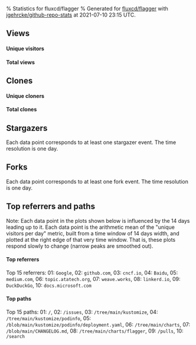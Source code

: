 % Statistics for fluxcd/flagger
% Generated for [fluxcd/flagger](https://github.com/fluxcd/flagger) with [jgehrcke/github-repo-stats](https://github.com/jgehrcke/github-repo-stats) at 2021-07-10 23:15 UTC.


## Views

#### Unique visitors
<div id="chart_views_unique" class="full-width-chart"></div>

#### Total views
<div id="chart_views_total" class="full-width-chart"></div>

<div class="pagebreak-for-print"> </div>


## Clones

#### Unique cloners
<div id="chart_clones_unique" class="full-width-chart"></div>

#### Total clones
<div id="chart_clones_total" class="full-width-chart"></div>



<div class="pagebreak-for-print"> </div>



## Stargazers

Each data point corresponds to at least one stargazer event.
The time resolution is one day.

<div id="chart_stargazers" class="full-width-chart"></div>




## Forks

Each data point corresponds to at least one fork event.
The time resolution is one day.

<div id="chart_forks" class="full-width-chart"></div>




<div class="pagebreak-for-print"> </div>



## Top referrers and paths


Note: Each data point in the plots shown below is influenced by the 14 days
leading up to it. Each data point is the arithmetic mean of the "unique
visitors per day" metric, built from a time window of 14 days width, and
plotted at the right edge of that very time window. That is, these plots
respond slowly to change (narrow peaks are smoothed out).




#### Top referrers


<div id="chart_referrers_top_n_alltime" class="full-width-chart"></div>

Top 15 referrers: 01: `Google`, 02: `github.com`, 03: `cncf.io`, 04: `Baidu`, 05: `medium.com`, 06: `topic.atatech.org`, 07: `weave.works`, 08: `linkerd.io`, 09: `DuckDuckGo`, 10: `docs.microsoft.com`





#### Top paths


<div id="chart_paths_top_n_alltime" class="full-width-chart"></div>

Top 15 paths: 01: `/`, 02: `/issues`, 03: `/tree/main/kustomize`, 04: `/tree/main/kustomize/podinfo`, 05: `/blob/main/kustomize/podinfo/deployment.yaml`, 06: `/tree/main/charts`, 07: `/blob/main/CHANGELOG.md`, 08: `/tree/main/charts/flagger`, 09: `/pulls`, 10: `/search`


<script type="text/javascript">
    vegaEmbed('#chart_views_unique', {"$schema": "https://vega.github.io/schema/vega-lite/v4.8.1.json", "config": {"arc": {"fill": "#1b1e23"}, "area": {"fill": "#1b1e23"}, "axisBottom": {"domainColor": "#a9b4c4", "gridColor": "#a9b4c4", "labelColor": "#1b1e23", "labelFont": "relative-mono-11-pitch-pro, Menlo, monospace", "tickColor": "#a9b4c4", "titleColor": "#1b1e23", "titleFont": "relative-mono-11-pitch-pro, Menlo, monospace"}, "axisLeft": {"domainColor": "#a9b4c4", "gridColor": "#a9b4c4", "labelColor": "#1b1e23", "labelFont": "relative-mono-11-pitch-pro, Menlo, monospace", "tickColor": "#a9b4c4", "titleColor": "#1b1e23", "titleFont": "relative-mono-11-pitch-pro, Menlo, monospace"}, "axisX": {"grid": false}, "axisY": {"grid": false, "labelBound": true}, "background": "#FFFFFF", "group": {"fill": "#FFFFFF"}, "header": {"fontWeight": 400, "labelFont": "relative-mono-11-pitch-pro, Menlo, monospace", "titleFont": "relative-mono-11-pitch-pro, Menlo, monospace"}, "legend": {"labelFont": "relative-mono-11-pitch-pro, Menlo, monospace", "symbolSize": 200, "symbolType": "circle", "titleFont": "relative-mono-11-pitch-pro, Menlo, monospace"}, "line": {"color": "#1b1e23", "stroke": "#1b1e23"}, "path": {"stroke": "#1b1e23"}, "point": {"color": "#1b1e23", "cursor": "pointer", "filled": true, "size": 100}, "range": {"category": ["#85a2f7", "#ea9755", "#7eb36a", "#f07071", "#bc85d9", "#e587b6", "#a9b4c4", "#d4c05e", "#64b9c4"]}, "style": {"bar": {"fill": "#1b1e23"}, "text": {"font": "relative-mono-11-pitch-pro, Menlo, monospace", "fontWeight": 400}}, "symbol": {"shape": "circle"}, "title": {"anchor": "start", "font": "relative-mono-11-pitch-pro, Menlo, monospace", "fontWeight": 400}, "trail": {"color": "#1b1e23", "stroke": "#1b1e23"}, "view": {"stroke": null}}, "data": {"name": "data-86173516b3201a1985803b94129f6f68"}, "datasets": {"data-86173516b3201a1985803b94129f6f68": [{"time": "2021-06-25T00:00:00+00:00", "views_total": 289, "views_unique": 42}, {"time": "2021-06-26T00:00:00+00:00", "views_total": 118, "views_unique": 47}, {"time": "2021-06-27T00:00:00+00:00", "views_total": 191, "views_unique": 43}, {"time": "2021-06-28T00:00:00+00:00", "views_total": 425, "views_unique": 111}, {"time": "2021-06-29T00:00:00+00:00", "views_total": 409, "views_unique": 108}, {"time": "2021-06-30T00:00:00+00:00", "views_total": 476, "views_unique": 113}, {"time": "2021-07-01T00:00:00+00:00", "views_total": 523, "views_unique": 98}, {"time": "2021-07-02T00:00:00+00:00", "views_total": 292, "views_unique": 86}, {"time": "2021-07-03T00:00:00+00:00", "views_total": 69, "views_unique": 36}, {"time": "2021-07-04T00:00:00+00:00", "views_total": 64, "views_unique": 29}, {"time": "2021-07-05T00:00:00+00:00", "views_total": 337, "views_unique": 111}, {"time": "2021-07-06T00:00:00+00:00", "views_total": 409, "views_unique": 117}, {"time": "2021-07-07T00:00:00+00:00", "views_total": 414, "views_unique": 129}, {"time": "2021-07-08T00:00:00+00:00", "views_total": 370, "views_unique": 108}, {"time": "2021-07-09T00:00:00+00:00", "views_total": 336, "views_unique": 97}, {"time": "2021-07-10T00:00:00+00:00", "views_total": 88, "views_unique": 36}]}, "encoding": {"x": {"field": "time", "timeUnit": "yearmonthdate", "title": "date", "type": "temporal"}, "y": {"field": "views_unique", "scale": {"domain": [0, 141.9], "zero": true}, "title": "unique views per day", "type": "quantitative"}}, "height": 200, "mark": {"point": true, "type": "line"}, "padding": 10, "width": "container"}, {"actions": false, "renderer": "svg"}).catch(console.error);
vegaEmbed('#chart_views_total', {"$schema": "https://vega.github.io/schema/vega-lite/v4.8.1.json", "config": {"arc": {"fill": "#1b1e23"}, "area": {"fill": "#1b1e23"}, "axisBottom": {"domainColor": "#a9b4c4", "gridColor": "#a9b4c4", "labelColor": "#1b1e23", "labelFont": "relative-mono-11-pitch-pro, Menlo, monospace", "tickColor": "#a9b4c4", "titleColor": "#1b1e23", "titleFont": "relative-mono-11-pitch-pro, Menlo, monospace"}, "axisLeft": {"domainColor": "#a9b4c4", "gridColor": "#a9b4c4", "labelColor": "#1b1e23", "labelFont": "relative-mono-11-pitch-pro, Menlo, monospace", "tickColor": "#a9b4c4", "titleColor": "#1b1e23", "titleFont": "relative-mono-11-pitch-pro, Menlo, monospace"}, "axisX": {"grid": false}, "axisY": {"grid": false, "labelBound": true}, "background": "#FFFFFF", "group": {"fill": "#FFFFFF"}, "header": {"fontWeight": 400, "labelFont": "relative-mono-11-pitch-pro, Menlo, monospace", "titleFont": "relative-mono-11-pitch-pro, Menlo, monospace"}, "legend": {"labelFont": "relative-mono-11-pitch-pro, Menlo, monospace", "symbolSize": 200, "symbolType": "circle", "titleFont": "relative-mono-11-pitch-pro, Menlo, monospace"}, "line": {"color": "#1b1e23", "stroke": "#1b1e23"}, "path": {"stroke": "#1b1e23"}, "point": {"color": "#1b1e23", "cursor": "pointer", "filled": true, "size": 100}, "range": {"category": ["#85a2f7", "#ea9755", "#7eb36a", "#f07071", "#bc85d9", "#e587b6", "#a9b4c4", "#d4c05e", "#64b9c4"]}, "style": {"bar": {"fill": "#1b1e23"}, "text": {"font": "relative-mono-11-pitch-pro, Menlo, monospace", "fontWeight": 400}}, "symbol": {"shape": "circle"}, "title": {"anchor": "start", "font": "relative-mono-11-pitch-pro, Menlo, monospace", "fontWeight": 400}, "trail": {"color": "#1b1e23", "stroke": "#1b1e23"}, "view": {"stroke": null}}, "data": {"name": "data-86173516b3201a1985803b94129f6f68"}, "datasets": {"data-86173516b3201a1985803b94129f6f68": [{"time": "2021-06-25T00:00:00+00:00", "views_total": 289, "views_unique": 42}, {"time": "2021-06-26T00:00:00+00:00", "views_total": 118, "views_unique": 47}, {"time": "2021-06-27T00:00:00+00:00", "views_total": 191, "views_unique": 43}, {"time": "2021-06-28T00:00:00+00:00", "views_total": 425, "views_unique": 111}, {"time": "2021-06-29T00:00:00+00:00", "views_total": 409, "views_unique": 108}, {"time": "2021-06-30T00:00:00+00:00", "views_total": 476, "views_unique": 113}, {"time": "2021-07-01T00:00:00+00:00", "views_total": 523, "views_unique": 98}, {"time": "2021-07-02T00:00:00+00:00", "views_total": 292, "views_unique": 86}, {"time": "2021-07-03T00:00:00+00:00", "views_total": 69, "views_unique": 36}, {"time": "2021-07-04T00:00:00+00:00", "views_total": 64, "views_unique": 29}, {"time": "2021-07-05T00:00:00+00:00", "views_total": 337, "views_unique": 111}, {"time": "2021-07-06T00:00:00+00:00", "views_total": 409, "views_unique": 117}, {"time": "2021-07-07T00:00:00+00:00", "views_total": 414, "views_unique": 129}, {"time": "2021-07-08T00:00:00+00:00", "views_total": 370, "views_unique": 108}, {"time": "2021-07-09T00:00:00+00:00", "views_total": 336, "views_unique": 97}, {"time": "2021-07-10T00:00:00+00:00", "views_total": 88, "views_unique": 36}]}, "encoding": {"x": {"field": "time", "timeUnit": "yearmonthdate", "title": "date", "type": "temporal"}, "y": {"field": "views_total", "scale": {"domain": [0, 575.3000000000001], "zero": true}, "title": "total views per day", "type": "quantitative"}}, "height": 200, "mark": {"point": true, "type": "line"}, "padding": 10, "width": "container"}, {"actions": false, "renderer": "svg"}).catch(console.error);
vegaEmbed('#chart_clones_unique', {"$schema": "https://vega.github.io/schema/vega-lite/v4.8.1.json", "config": {"arc": {"fill": "#1b1e23"}, "area": {"fill": "#1b1e23"}, "axisBottom": {"domainColor": "#a9b4c4", "gridColor": "#a9b4c4", "labelColor": "#1b1e23", "labelFont": "relative-mono-11-pitch-pro, Menlo, monospace", "tickColor": "#a9b4c4", "titleColor": "#1b1e23", "titleFont": "relative-mono-11-pitch-pro, Menlo, monospace"}, "axisLeft": {"domainColor": "#a9b4c4", "gridColor": "#a9b4c4", "labelColor": "#1b1e23", "labelFont": "relative-mono-11-pitch-pro, Menlo, monospace", "tickColor": "#a9b4c4", "titleColor": "#1b1e23", "titleFont": "relative-mono-11-pitch-pro, Menlo, monospace"}, "axisX": {"grid": false}, "axisY": {"grid": false, "labelBound": true}, "background": "#FFFFFF", "group": {"fill": "#FFFFFF"}, "header": {"fontWeight": 400, "labelFont": "relative-mono-11-pitch-pro, Menlo, monospace", "titleFont": "relative-mono-11-pitch-pro, Menlo, monospace"}, "legend": {"labelFont": "relative-mono-11-pitch-pro, Menlo, monospace", "symbolSize": 200, "symbolType": "circle", "titleFont": "relative-mono-11-pitch-pro, Menlo, monospace"}, "line": {"color": "#1b1e23", "stroke": "#1b1e23"}, "path": {"stroke": "#1b1e23"}, "point": {"color": "#1b1e23", "cursor": "pointer", "filled": true, "size": 100}, "range": {"category": ["#85a2f7", "#ea9755", "#7eb36a", "#f07071", "#bc85d9", "#e587b6", "#a9b4c4", "#d4c05e", "#64b9c4"]}, "style": {"bar": {"fill": "#1b1e23"}, "text": {"font": "relative-mono-11-pitch-pro, Menlo, monospace", "fontWeight": 400}}, "symbol": {"shape": "circle"}, "title": {"anchor": "start", "font": "relative-mono-11-pitch-pro, Menlo, monospace", "fontWeight": 400}, "trail": {"color": "#1b1e23", "stroke": "#1b1e23"}, "view": {"stroke": null}}, "data": {"name": "data-01513d01fca6304707a178a2c002cf30"}, "datasets": {"data-01513d01fca6304707a178a2c002cf30": [{"clones_total": 18588, "clones_unique": 126, "time": "2021-06-25T00:00:00+00:00"}, {"clones_total": 41825, "clones_unique": 144, "time": "2021-06-26T00:00:00+00:00"}, {"clones_total": 40214, "clones_unique": 119, "time": "2021-06-27T00:00:00+00:00"}, {"clones_total": 41171, "clones_unique": 107, "time": "2021-06-28T00:00:00+00:00"}, {"clones_total": 40923, "clones_unique": 121, "time": "2021-06-29T00:00:00+00:00"}, {"clones_total": 40985, "clones_unique": 133, "time": "2021-06-30T00:00:00+00:00"}, {"clones_total": 40864, "clones_unique": 124, "time": "2021-07-01T00:00:00+00:00"}, {"clones_total": 42155, "clones_unique": 120, "time": "2021-07-02T00:00:00+00:00"}, {"clones_total": 44001, "clones_unique": 80, "time": "2021-07-03T00:00:00+00:00"}, {"clones_total": 43788, "clones_unique": 63, "time": "2021-07-04T00:00:00+00:00"}, {"clones_total": 40386, "clones_unique": 114, "time": "2021-07-05T00:00:00+00:00"}, {"clones_total": 41185, "clones_unique": 151, "time": "2021-07-06T00:00:00+00:00"}, {"clones_total": 41745, "clones_unique": 157, "time": "2021-07-07T00:00:00+00:00"}, {"clones_total": 41295, "clones_unique": 161, "time": "2021-07-08T00:00:00+00:00"}, {"clones_total": 40472, "clones_unique": 125, "time": "2021-07-09T00:00:00+00:00"}, {"clones_total": 36279, "clones_unique": 89, "time": "2021-07-10T00:00:00+00:00"}]}, "encoding": {"x": {"field": "time", "timeUnit": "yearmonthdate", "title": "date", "type": "temporal"}, "y": {"field": "clones_unique", "scale": {"domain": [0, 177.10000000000002], "zero": true}, "title": "unique clones per day", "type": "quantitative"}}, "height": 200, "mark": {"point": true, "type": "line"}, "padding": 10, "width": "container"}, {"actions": false, "renderer": "svg"}).catch(console.error);
vegaEmbed('#chart_clones_total', {"$schema": "https://vega.github.io/schema/vega-lite/v4.8.1.json", "config": {"arc": {"fill": "#1b1e23"}, "area": {"fill": "#1b1e23"}, "axisBottom": {"domainColor": "#a9b4c4", "gridColor": "#a9b4c4", "labelColor": "#1b1e23", "labelFont": "relative-mono-11-pitch-pro, Menlo, monospace", "tickColor": "#a9b4c4", "titleColor": "#1b1e23", "titleFont": "relative-mono-11-pitch-pro, Menlo, monospace"}, "axisLeft": {"domainColor": "#a9b4c4", "gridColor": "#a9b4c4", "labelColor": "#1b1e23", "labelFont": "relative-mono-11-pitch-pro, Menlo, monospace", "tickColor": "#a9b4c4", "titleColor": "#1b1e23", "titleFont": "relative-mono-11-pitch-pro, Menlo, monospace"}, "axisX": {"grid": false}, "axisY": {"grid": false, "labelBound": true}, "background": "#FFFFFF", "group": {"fill": "#FFFFFF"}, "header": {"fontWeight": 400, "labelFont": "relative-mono-11-pitch-pro, Menlo, monospace", "titleFont": "relative-mono-11-pitch-pro, Menlo, monospace"}, "legend": {"labelFont": "relative-mono-11-pitch-pro, Menlo, monospace", "symbolSize": 200, "symbolType": "circle", "titleFont": "relative-mono-11-pitch-pro, Menlo, monospace"}, "line": {"color": "#1b1e23", "stroke": "#1b1e23"}, "path": {"stroke": "#1b1e23"}, "point": {"color": "#1b1e23", "cursor": "pointer", "filled": true, "size": 100}, "range": {"category": ["#85a2f7", "#ea9755", "#7eb36a", "#f07071", "#bc85d9", "#e587b6", "#a9b4c4", "#d4c05e", "#64b9c4"]}, "style": {"bar": {"fill": "#1b1e23"}, "text": {"font": "relative-mono-11-pitch-pro, Menlo, monospace", "fontWeight": 400}}, "symbol": {"shape": "circle"}, "title": {"anchor": "start", "font": "relative-mono-11-pitch-pro, Menlo, monospace", "fontWeight": 400}, "trail": {"color": "#1b1e23", "stroke": "#1b1e23"}, "view": {"stroke": null}}, "data": {"name": "data-01513d01fca6304707a178a2c002cf30"}, "datasets": {"data-01513d01fca6304707a178a2c002cf30": [{"clones_total": 18588, "clones_unique": 126, "time": "2021-06-25T00:00:00+00:00"}, {"clones_total": 41825, "clones_unique": 144, "time": "2021-06-26T00:00:00+00:00"}, {"clones_total": 40214, "clones_unique": 119, "time": "2021-06-27T00:00:00+00:00"}, {"clones_total": 41171, "clones_unique": 107, "time": "2021-06-28T00:00:00+00:00"}, {"clones_total": 40923, "clones_unique": 121, "time": "2021-06-29T00:00:00+00:00"}, {"clones_total": 40985, "clones_unique": 133, "time": "2021-06-30T00:00:00+00:00"}, {"clones_total": 40864, "clones_unique": 124, "time": "2021-07-01T00:00:00+00:00"}, {"clones_total": 42155, "clones_unique": 120, "time": "2021-07-02T00:00:00+00:00"}, {"clones_total": 44001, "clones_unique": 80, "time": "2021-07-03T00:00:00+00:00"}, {"clones_total": 43788, "clones_unique": 63, "time": "2021-07-04T00:00:00+00:00"}, {"clones_total": 40386, "clones_unique": 114, "time": "2021-07-05T00:00:00+00:00"}, {"clones_total": 41185, "clones_unique": 151, "time": "2021-07-06T00:00:00+00:00"}, {"clones_total": 41745, "clones_unique": 157, "time": "2021-07-07T00:00:00+00:00"}, {"clones_total": 41295, "clones_unique": 161, "time": "2021-07-08T00:00:00+00:00"}, {"clones_total": 40472, "clones_unique": 125, "time": "2021-07-09T00:00:00+00:00"}, {"clones_total": 36279, "clones_unique": 89, "time": "2021-07-10T00:00:00+00:00"}]}, "encoding": {"x": {"field": "time", "timeUnit": "yearmonthdate", "title": "date", "type": "temporal"}, "y": {"field": "clones_total", "scale": {"domain": [0, 48401.100000000006], "zero": true}, "title": "total clones per day", "type": "quantitative"}}, "height": 200, "mark": {"point": true, "type": "line"}, "padding": 10, "width": "container"}, {"actions": false, "renderer": "svg"}).catch(console.error);
vegaEmbed('#chart_stargazers', {"$schema": "https://vega.github.io/schema/vega-lite/v4.8.1.json", "config": {"arc": {"fill": "#1b1e23"}, "area": {"fill": "#1b1e23"}, "axisBottom": {"domainColor": "#a9b4c4", "gridColor": "#a9b4c4", "labelColor": "#1b1e23", "labelFont": "relative-mono-11-pitch-pro, Menlo, monospace", "tickColor": "#a9b4c4", "titleColor": "#1b1e23", "titleFont": "relative-mono-11-pitch-pro, Menlo, monospace"}, "axisLeft": {"domainColor": "#a9b4c4", "gridColor": "#a9b4c4", "labelColor": "#1b1e23", "labelFont": "relative-mono-11-pitch-pro, Menlo, monospace", "tickColor": "#a9b4c4", "titleColor": "#1b1e23", "titleFont": "relative-mono-11-pitch-pro, Menlo, monospace"}, "axisX": {"grid": false}, "axisY": {"grid": false}, "background": "#FFFFFF", "group": {"fill": "#FFFFFF"}, "header": {"fontWeight": 400, "labelFont": "relative-mono-11-pitch-pro, Menlo, monospace", "titleFont": "relative-mono-11-pitch-pro, Menlo, monospace"}, "legend": {"labelFont": "relative-mono-11-pitch-pro, Menlo, monospace", "symbolSize": 200, "symbolType": "circle", "titleFont": "relative-mono-11-pitch-pro, Menlo, monospace"}, "line": {"color": "#1b1e23", "stroke": "#1b1e23"}, "path": {"stroke": "#1b1e23"}, "point": {"color": "#1b1e23", "cursor": "pointer", "filled": true, "size": 100}, "range": {"category": ["#85a2f7", "#ea9755", "#7eb36a", "#f07071", "#bc85d9", "#e587b6", "#a9b4c4", "#d4c05e", "#64b9c4"]}, "style": {"bar": {"fill": "#1b1e23"}, "text": {"font": "relative-mono-11-pitch-pro, Menlo, monospace", "fontWeight": 400}}, "symbol": {"shape": "circle"}, "title": {"anchor": "start", "font": "relative-mono-11-pitch-pro, Menlo, monospace", "fontWeight": 400}, "trail": {"color": "#1b1e23", "stroke": "#1b1e23"}, "view": {"stroke": null}}, "data": {"name": "data-4c914131f7a8df97859fec46649a1c5c"}, "datasets": {"data-4c914131f7a8df97859fec46649a1c5c": [{"stars_cumulative": 3, "time": "2018-10-05T00:00:00+00:00"}, {"stars_cumulative": 8, "time": "2018-10-15T01:00:00+00:00"}, {"stars_cumulative": 14, "time": "2018-10-25T02:00:00+00:00"}, {"stars_cumulative": 22, "time": "2018-11-04T03:00:00+00:00"}, {"stars_cumulative": 62, "time": "2018-11-14T04:00:00+00:00"}, {"stars_cumulative": 82, "time": "2018-11-24T05:00:00+00:00"}, {"stars_cumulative": 95, "time": "2018-12-04T06:00:00+00:00"}, {"stars_cumulative": 111, "time": "2018-12-14T07:00:00+00:00"}, {"stars_cumulative": 119, "time": "2018-12-24T08:00:00+00:00"}, {"stars_cumulative": 132, "time": "2019-01-03T09:00:00+00:00"}, {"stars_cumulative": 161, "time": "2019-01-13T10:00:00+00:00"}, {"stars_cumulative": 187, "time": "2019-01-23T11:00:00+00:00"}, {"stars_cumulative": 210, "time": "2019-02-02T12:00:00+00:00"}, {"stars_cumulative": 242, "time": "2019-02-12T13:00:00+00:00"}, {"stars_cumulative": 308, "time": "2019-02-22T14:00:00+00:00"}, {"stars_cumulative": 362, "time": "2019-03-04T15:00:00+00:00"}, {"stars_cumulative": 392, "time": "2019-03-14T16:00:00+00:00"}, {"stars_cumulative": 437, "time": "2019-03-24T17:00:00+00:00"}, {"stars_cumulative": 468, "time": "2019-04-03T18:00:00+00:00"}, {"stars_cumulative": 504, "time": "2019-04-13T19:00:00+00:00"}, {"stars_cumulative": 524, "time": "2019-04-23T20:00:00+00:00"}, {"stars_cumulative": 563, "time": "2019-05-03T21:00:00+00:00"}, {"stars_cumulative": 595, "time": "2019-05-13T22:00:00+00:00"}, {"stars_cumulative": 624, "time": "2019-05-23T23:00:00+00:00"}, {"stars_cumulative": 654, "time": "2019-06-03T00:00:00+00:00"}, {"stars_cumulative": 673, "time": "2019-06-13T01:00:00+00:00"}, {"stars_cumulative": 710, "time": "2019-06-23T02:00:00+00:00"}, {"stars_cumulative": 769, "time": "2019-07-03T03:00:00+00:00"}, {"stars_cumulative": 796, "time": "2019-07-13T04:00:00+00:00"}, {"stars_cumulative": 839, "time": "2019-07-23T05:00:00+00:00"}, {"stars_cumulative": 869, "time": "2019-08-02T06:00:00+00:00"}, {"stars_cumulative": 910, "time": "2019-08-12T07:00:00+00:00"}, {"stars_cumulative": 946, "time": "2019-08-22T08:00:00+00:00"}, {"stars_cumulative": 987, "time": "2019-09-01T09:00:00+00:00"}, {"stars_cumulative": 1023, "time": "2019-09-11T10:00:00+00:00"}, {"stars_cumulative": 1053, "time": "2019-09-21T11:00:00+00:00"}, {"stars_cumulative": 1093, "time": "2019-10-01T12:00:00+00:00"}, {"stars_cumulative": 1121, "time": "2019-10-11T13:00:00+00:00"}, {"stars_cumulative": 1150, "time": "2019-10-21T14:00:00+00:00"}, {"stars_cumulative": 1183, "time": "2019-10-31T15:00:00+00:00"}, {"stars_cumulative": 1224, "time": "2019-11-10T16:00:00+00:00"}, {"stars_cumulative": 1272, "time": "2019-11-20T17:00:00+00:00"}, {"stars_cumulative": 1308, "time": "2019-11-30T18:00:00+00:00"}, {"stars_cumulative": 1334, "time": "2019-12-10T19:00:00+00:00"}, {"stars_cumulative": 1351, "time": "2019-12-20T20:00:00+00:00"}, {"stars_cumulative": 1397, "time": "2019-12-30T21:00:00+00:00"}, {"stars_cumulative": 1434, "time": "2020-01-09T22:00:00+00:00"}, {"stars_cumulative": 1466, "time": "2020-01-19T23:00:00+00:00"}, {"stars_cumulative": 1502, "time": "2020-01-30T00:00:00+00:00"}, {"stars_cumulative": 1539, "time": "2020-02-09T01:00:00+00:00"}, {"stars_cumulative": 1584, "time": "2020-02-19T02:00:00+00:00"}, {"stars_cumulative": 1619, "time": "2020-02-29T03:00:00+00:00"}, {"stars_cumulative": 1657, "time": "2020-03-10T04:00:00+00:00"}, {"stars_cumulative": 1704, "time": "2020-03-20T05:00:00+00:00"}, {"stars_cumulative": 1734, "time": "2020-03-30T06:00:00+00:00"}, {"stars_cumulative": 1766, "time": "2020-04-09T07:00:00+00:00"}, {"stars_cumulative": 1796, "time": "2020-04-19T08:00:00+00:00"}, {"stars_cumulative": 1830, "time": "2020-04-29T09:00:00+00:00"}, {"stars_cumulative": 1859, "time": "2020-05-09T10:00:00+00:00"}, {"stars_cumulative": 1910, "time": "2020-05-19T11:00:00+00:00"}, {"stars_cumulative": 1938, "time": "2020-05-29T12:00:00+00:00"}, {"stars_cumulative": 1998, "time": "2020-06-08T13:00:00+00:00"}, {"stars_cumulative": 2048, "time": "2020-06-18T14:00:00+00:00"}, {"stars_cumulative": 2082, "time": "2020-06-28T15:00:00+00:00"}, {"stars_cumulative": 2119, "time": "2020-07-08T16:00:00+00:00"}, {"stars_cumulative": 2153, "time": "2020-07-18T17:00:00+00:00"}, {"stars_cumulative": 2205, "time": "2020-07-28T18:00:00+00:00"}, {"stars_cumulative": 2233, "time": "2020-08-07T19:00:00+00:00"}, {"stars_cumulative": 2265, "time": "2020-08-17T20:00:00+00:00"}, {"stars_cumulative": 2288, "time": "2020-08-27T21:00:00+00:00"}, {"stars_cumulative": 2317, "time": "2020-09-06T22:00:00+00:00"}, {"stars_cumulative": 2342, "time": "2020-09-16T23:00:00+00:00"}, {"stars_cumulative": 2366, "time": "2020-09-27T00:00:00+00:00"}, {"stars_cumulative": 2388, "time": "2020-10-07T01:00:00+00:00"}, {"stars_cumulative": 2417, "time": "2020-10-17T02:00:00+00:00"}, {"stars_cumulative": 2459, "time": "2020-10-27T03:00:00+00:00"}, {"stars_cumulative": 2479, "time": "2020-11-06T04:00:00+00:00"}, {"stars_cumulative": 2509, "time": "2020-11-16T05:00:00+00:00"}, {"stars_cumulative": 2535, "time": "2020-11-26T06:00:00+00:00"}, {"stars_cumulative": 2565, "time": "2020-12-06T07:00:00+00:00"}, {"stars_cumulative": 2587, "time": "2020-12-16T08:00:00+00:00"}, {"stars_cumulative": 2596, "time": "2020-12-26T09:00:00+00:00"}, {"stars_cumulative": 2616, "time": "2021-01-05T10:00:00+00:00"}, {"stars_cumulative": 2629, "time": "2021-01-15T11:00:00+00:00"}, {"stars_cumulative": 2662, "time": "2021-01-25T12:00:00+00:00"}, {"stars_cumulative": 2682, "time": "2021-02-04T13:00:00+00:00"}, {"stars_cumulative": 2698, "time": "2021-02-14T14:00:00+00:00"}, {"stars_cumulative": 2730, "time": "2021-02-24T15:00:00+00:00"}, {"stars_cumulative": 2748, "time": "2021-03-06T16:00:00+00:00"}, {"stars_cumulative": 2785, "time": "2021-03-16T17:00:00+00:00"}, {"stars_cumulative": 2809, "time": "2021-03-26T18:00:00+00:00"}, {"stars_cumulative": 2832, "time": "2021-04-05T19:00:00+00:00"}, {"stars_cumulative": 2858, "time": "2021-04-15T20:00:00+00:00"}, {"stars_cumulative": 2883, "time": "2021-04-25T21:00:00+00:00"}, {"stars_cumulative": 2901, "time": "2021-05-05T22:00:00+00:00"}, {"stars_cumulative": 2920, "time": "2021-05-15T23:00:00+00:00"}, {"stars_cumulative": 2938, "time": "2021-05-26T00:00:00+00:00"}, {"stars_cumulative": 2964, "time": "2021-06-05T01:00:00+00:00"}, {"stars_cumulative": 2985, "time": "2021-06-15T02:00:00+00:00"}, {"stars_cumulative": 3012, "time": "2021-06-25T03:00:00+00:00"}, {"stars_cumulative": 3023, "time": "2021-07-05T04:00:00+00:00"}]}, "encoding": {"x": {"field": "time", "scale": {"domain": ["2018-10-05", "2021-07-05"]}, "timeUnit": "yearmonthdate", "title": "date", "type": "temporal"}, "y": {"field": "stars_cumulative", "scale": {"domain": [0, 3325.3], "zero": true}, "title": "stargazer count (cumulative)", "type": "quantitative"}}, "height": 300, "mark": {"point": true, "type": "line"}, "padding": 10, "width": "container"}, {"actions": false, "renderer": "svg"}).catch(console.error);
vegaEmbed('#chart_forks', {"$schema": "https://vega.github.io/schema/vega-lite/v4.8.1.json", "config": {"arc": {"fill": "#1b1e23"}, "area": {"fill": "#1b1e23"}, "axisBottom": {"domainColor": "#a9b4c4", "gridColor": "#a9b4c4", "labelColor": "#1b1e23", "labelFont": "relative-mono-11-pitch-pro, Menlo, monospace", "tickColor": "#a9b4c4", "titleColor": "#1b1e23", "titleFont": "relative-mono-11-pitch-pro, Menlo, monospace"}, "axisLeft": {"domainColor": "#a9b4c4", "gridColor": "#a9b4c4", "labelColor": "#1b1e23", "labelFont": "relative-mono-11-pitch-pro, Menlo, monospace", "tickColor": "#a9b4c4", "titleColor": "#1b1e23", "titleFont": "relative-mono-11-pitch-pro, Menlo, monospace"}, "axisX": {"grid": false}, "axisY": {"grid": false}, "background": "#FFFFFF", "group": {"fill": "#FFFFFF"}, "header": {"fontWeight": 400, "labelFont": "relative-mono-11-pitch-pro, Menlo, monospace", "titleFont": "relative-mono-11-pitch-pro, Menlo, monospace"}, "legend": {"labelFont": "relative-mono-11-pitch-pro, Menlo, monospace", "symbolSize": 200, "symbolType": "circle", "titleFont": "relative-mono-11-pitch-pro, Menlo, monospace"}, "line": {"color": "#1b1e23", "stroke": "#1b1e23"}, "path": {"stroke": "#1b1e23"}, "point": {"color": "#1b1e23", "cursor": "pointer", "filled": true, "size": 100}, "range": {"category": ["#85a2f7", "#ea9755", "#7eb36a", "#f07071", "#bc85d9", "#e587b6", "#a9b4c4", "#d4c05e", "#64b9c4"]}, "style": {"bar": {"fill": "#1b1e23"}, "text": {"font": "relative-mono-11-pitch-pro, Menlo, monospace", "fontWeight": 400}}, "symbol": {"shape": "circle"}, "title": {"anchor": "start", "font": "relative-mono-11-pitch-pro, Menlo, monospace", "fontWeight": 400}, "trail": {"color": "#1b1e23", "stroke": "#1b1e23"}, "view": {"stroke": null}}, "data": {"name": "data-a65294f1b636ece0419d317903199f83"}, "datasets": {"data-a65294f1b636ece0419d317903199f83": [{"forks_cumulative": 5.0, "time": "2018-11-15T00:00:00+00:00"}, {"forks_cumulative": 6.0, "time": "2018-11-24T15:00:00+00:00"}, {"forks_cumulative": 9.0, "time": "2019-01-02T03:00:00+00:00"}, {"forks_cumulative": 10.0, "time": "2019-02-09T15:00:00+00:00"}, {"forks_cumulative": 15.0, "time": "2019-02-19T06:00:00+00:00"}, {"forks_cumulative": 17.0, "time": "2019-02-28T21:00:00+00:00"}, {"forks_cumulative": 20.0, "time": "2019-03-10T12:00:00+00:00"}, {"forks_cumulative": 25.0, "time": "2019-03-20T03:00:00+00:00"}, {"forks_cumulative": 26.0, "time": "2019-03-29T18:00:00+00:00"}, {"forks_cumulative": 29.0, "time": "2019-04-08T09:00:00+00:00"}, {"forks_cumulative": 31.0, "time": "2019-04-18T00:00:00+00:00"}, {"forks_cumulative": 34.0, "time": "2019-04-27T15:00:00+00:00"}, {"forks_cumulative": 39.0, "time": "2019-05-07T06:00:00+00:00"}, {"forks_cumulative": 45.0, "time": "2019-05-16T21:00:00+00:00"}, {"forks_cumulative": 51.0, "time": "2019-05-26T12:00:00+00:00"}, {"forks_cumulative": 53.0, "time": "2019-06-05T03:00:00+00:00"}, {"forks_cumulative": 57.0, "time": "2019-06-14T18:00:00+00:00"}, {"forks_cumulative": 59.0, "time": "2019-06-24T09:00:00+00:00"}, {"forks_cumulative": 65.0, "time": "2019-07-04T00:00:00+00:00"}, {"forks_cumulative": 69.0, "time": "2019-07-13T15:00:00+00:00"}, {"forks_cumulative": 79.0, "time": "2019-07-23T06:00:00+00:00"}, {"forks_cumulative": 80.0, "time": "2019-08-01T21:00:00+00:00"}, {"forks_cumulative": 81.0, "time": "2019-08-11T12:00:00+00:00"}, {"forks_cumulative": 87.0, "time": "2019-08-21T03:00:00+00:00"}, {"forks_cumulative": 94.0, "time": "2019-08-30T18:00:00+00:00"}, {"forks_cumulative": 97.0, "time": "2019-09-09T09:00:00+00:00"}, {"forks_cumulative": 99.0, "time": "2019-09-19T00:00:00+00:00"}, {"forks_cumulative": 100.0, "time": "2019-09-28T15:00:00+00:00"}, {"forks_cumulative": 104.0, "time": "2019-10-08T06:00:00+00:00"}, {"forks_cumulative": 109.0, "time": "2019-10-17T21:00:00+00:00"}, {"forks_cumulative": 114.0, "time": "2019-10-27T12:00:00+00:00"}, {"forks_cumulative": 115.0, "time": "2019-11-06T03:00:00+00:00"}, {"forks_cumulative": 121.0, "time": "2019-11-15T18:00:00+00:00"}, {"forks_cumulative": 125.0, "time": "2019-11-25T09:00:00+00:00"}, {"forks_cumulative": 131.0, "time": "2019-12-14T15:00:00+00:00"}, {"forks_cumulative": 132.0, "time": "2019-12-24T06:00:00+00:00"}, {"forks_cumulative": 136.0, "time": "2020-01-02T21:00:00+00:00"}, {"forks_cumulative": 140.0, "time": "2020-01-12T12:00:00+00:00"}, {"forks_cumulative": 145.0, "time": "2020-01-22T03:00:00+00:00"}, {"forks_cumulative": 149.0, "time": "2020-01-31T18:00:00+00:00"}, {"forks_cumulative": 157.0, "time": "2020-02-10T09:00:00+00:00"}, {"forks_cumulative": 160.0, "time": "2020-02-20T00:00:00+00:00"}, {"forks_cumulative": 163.0, "time": "2020-02-29T15:00:00+00:00"}, {"forks_cumulative": 168.0, "time": "2020-03-10T06:00:00+00:00"}, {"forks_cumulative": 179.0, "time": "2020-03-19T21:00:00+00:00"}, {"forks_cumulative": 182.0, "time": "2020-03-29T12:00:00+00:00"}, {"forks_cumulative": 186.0, "time": "2020-04-08T03:00:00+00:00"}, {"forks_cumulative": 188.0, "time": "2020-04-17T18:00:00+00:00"}, {"forks_cumulative": 194.0, "time": "2020-04-27T09:00:00+00:00"}, {"forks_cumulative": 199.0, "time": "2020-05-07T00:00:00+00:00"}, {"forks_cumulative": 202.0, "time": "2020-05-16T15:00:00+00:00"}, {"forks_cumulative": 213.0, "time": "2020-05-26T06:00:00+00:00"}, {"forks_cumulative": 220.0, "time": "2020-06-04T21:00:00+00:00"}, {"forks_cumulative": 224.0, "time": "2020-06-14T12:00:00+00:00"}, {"forks_cumulative": 226.0, "time": "2020-06-24T03:00:00+00:00"}, {"forks_cumulative": 232.0, "time": "2020-07-03T18:00:00+00:00"}, {"forks_cumulative": 240.0, "time": "2020-07-13T09:00:00+00:00"}, {"forks_cumulative": 243.0, "time": "2020-07-23T00:00:00+00:00"}, {"forks_cumulative": 245.0, "time": "2020-08-01T15:00:00+00:00"}, {"forks_cumulative": 251.0, "time": "2020-08-11T06:00:00+00:00"}, {"forks_cumulative": 252.0, "time": "2020-08-20T21:00:00+00:00"}, {"forks_cumulative": 255.0, "time": "2020-08-30T12:00:00+00:00"}, {"forks_cumulative": 263.0, "time": "2020-09-09T03:00:00+00:00"}, {"forks_cumulative": 265.0, "time": "2020-09-18T18:00:00+00:00"}, {"forks_cumulative": 268.0, "time": "2020-09-28T09:00:00+00:00"}, {"forks_cumulative": 272.0, "time": "2020-10-08T00:00:00+00:00"}, {"forks_cumulative": 273.0, "time": "2020-10-17T15:00:00+00:00"}, {"forks_cumulative": 277.0, "time": "2020-10-27T06:00:00+00:00"}, {"forks_cumulative": 279.0, "time": "2020-11-05T21:00:00+00:00"}, {"forks_cumulative": 283.0, "time": "2020-11-15T12:00:00+00:00"}, {"forks_cumulative": 288.0, "time": "2020-11-25T03:00:00+00:00"}, {"forks_cumulative": 298.0, "time": "2020-12-04T18:00:00+00:00"}, {"forks_cumulative": 307.0, "time": "2020-12-14T09:00:00+00:00"}, {"forks_cumulative": 308.0, "time": "2020-12-24T00:00:00+00:00"}, {"forks_cumulative": 314.0, "time": "2021-01-02T15:00:00+00:00"}, {"forks_cumulative": 322.0, "time": "2021-01-12T06:00:00+00:00"}, {"forks_cumulative": 328.0, "time": "2021-01-21T21:00:00+00:00"}, {"forks_cumulative": 333.0, "time": "2021-01-31T12:00:00+00:00"}, {"forks_cumulative": 337.0, "time": "2021-02-10T03:00:00+00:00"}, {"forks_cumulative": 343.0, "time": "2021-02-19T18:00:00+00:00"}, {"forks_cumulative": 349.0, "time": "2021-03-01T09:00:00+00:00"}, {"forks_cumulative": 353.0, "time": "2021-03-11T00:00:00+00:00"}, {"forks_cumulative": 361.0, "time": "2021-03-20T15:00:00+00:00"}, {"forks_cumulative": 366.0, "time": "2021-03-30T06:00:00+00:00"}, {"forks_cumulative": 372.0, "time": "2021-04-08T21:00:00+00:00"}, {"forks_cumulative": 377.0, "time": "2021-04-18T12:00:00+00:00"}, {"forks_cumulative": 382.0, "time": "2021-04-28T03:00:00+00:00"}, {"forks_cumulative": 385.0, "time": "2021-05-07T18:00:00+00:00"}, {"forks_cumulative": 392.0, "time": "2021-05-17T09:00:00+00:00"}, {"forks_cumulative": 397.0, "time": "2021-05-27T00:00:00+00:00"}, {"forks_cumulative": 404.0, "time": "2021-06-05T15:00:00+00:00"}, {"forks_cumulative": 405.0, "time": "2021-06-15T06:00:00+00:00"}, {"forks_cumulative": 409.0, "time": "2021-06-24T21:00:00+00:00"}, {"forks_cumulative": 410.0, "time": "2021-07-04T12:00:00+00:00"}]}, "encoding": {"x": {"field": "time", "scale": {"domain": ["2018-10-05", "2021-07-05"]}, "timeUnit": "yearmonthdate", "title": "date", "type": "temporal"}, "y": {"field": "forks_cumulative", "scale": {"domain": [0, 451.00000000000006], "zero": true}, "title": "fork count (cumulative)", "type": "quantitative"}}, "height": 300, "mark": {"point": true, "type": "line"}, "padding": 10, "width": "container"}, {"actions": false, "renderer": "svg"}).catch(console.error);
vegaEmbed('#chart_referrers_top_n_alltime', {"$schema": "https://vega.github.io/schema/vega-lite/v4.8.1.json", "config": {"arc": {"fill": "#1b1e23"}, "area": {"fill": "#1b1e23"}, "axisBottom": {"domainColor": "#a9b4c4", "gridColor": "#a9b4c4", "labelColor": "#1b1e23", "labelFont": "relative-mono-11-pitch-pro, Menlo, monospace", "tickColor": "#a9b4c4", "titleColor": "#1b1e23", "titleFont": "relative-mono-11-pitch-pro, Menlo, monospace"}, "axisLeft": {"domainColor": "#a9b4c4", "gridColor": "#a9b4c4", "labelColor": "#1b1e23", "labelFont": "relative-mono-11-pitch-pro, Menlo, monospace", "tickColor": "#a9b4c4", "titleColor": "#1b1e23", "titleFont": "relative-mono-11-pitch-pro, Menlo, monospace"}, "axisX": {"grid": false}, "axisY": {"grid": false}, "background": "#FFFFFF", "group": {"fill": "#FFFFFF"}, "header": {"fontWeight": 400, "labelFont": "relative-mono-11-pitch-pro, Menlo, monospace", "titleFont": "relative-mono-11-pitch-pro, Menlo, monospace"}, "legend": {"labelFont": "relative-mono-11-pitch-pro, Menlo, monospace", "symbolSize": 200, "symbolType": "circle", "titleFont": "relative-mono-11-pitch-pro, Menlo, monospace"}, "line": {"color": "#1b1e23", "stroke": "#1b1e23"}, "path": {"stroke": "#1b1e23"}, "point": {"color": "#1b1e23", "cursor": "pointer", "filled": true, "size": 50}, "range": {"category": ["#85a2f7", "#ea9755", "#7eb36a", "#f07071", "#bc85d9", "#e587b6", "#a9b4c4", "#d4c05e", "#64b9c4"]}, "style": {"bar": {"fill": "#1b1e23"}, "text": {"font": "relative-mono-11-pitch-pro, Menlo, monospace", "fontWeight": 400}}, "symbol": {"shape": "circle"}, "title": {"anchor": "start", "font": "relative-mono-11-pitch-pro, Menlo, monospace", "fontWeight": 400}, "trail": {"color": "#1b1e23", "stroke": "#1b1e23"}, "view": {"stroke": null}}, "data": {"name": "data-42b141fcd828ed387766a048cb2904c0"}, "datasets": {"data-42b141fcd828ed387766a048cb2904c0": [{"referrer": "Google", "time": "2021-07-09T00:00:00+00:00", "views_unique": 414, "views_unique_norm": 29.571428571428573}, {"referrer": "Google", "time": "2021-07-10T00:00:00+00:00", "views_unique": 437, "views_unique_norm": 31.214285714285715}, {"referrer": "github.com", "time": "2021-07-09T00:00:00+00:00", "views_unique": 170, "views_unique_norm": 12.142857142857142}, {"referrer": "github.com", "time": "2021-07-10T00:00:00+00:00", "views_unique": 166, "views_unique_norm": 11.857142857142858}, {"referrer": "cncf.io", "time": "2021-07-09T00:00:00+00:00", "views_unique": 13, "views_unique_norm": 0.9285714285714286}, {"referrer": "cncf.io", "time": "2021-07-10T00:00:00+00:00", "views_unique": 11, "views_unique_norm": 0.7857142857142857}, {"referrer": "Baidu", "time": "2021-07-09T00:00:00+00:00", "views_unique": 10, "views_unique_norm": 0.7142857142857143}, {"referrer": "Baidu", "time": "2021-07-10T00:00:00+00:00", "views_unique": 11, "views_unique_norm": 0.7857142857142857}, {"referrer": "medium.com", "time": "2021-07-09T00:00:00+00:00", "views_unique": 11, "views_unique_norm": 0.7857142857142857}, {"referrer": "medium.com", "time": "2021-07-10T00:00:00+00:00", "views_unique": 11, "views_unique_norm": 0.7857142857142857}, {"referrer": "topic.atatech.org", "time": "2021-07-09T00:00:00+00:00", "views_unique": 9, "views_unique_norm": 0.6428571428571429}, {"referrer": "topic.atatech.org", "time": "2021-07-10T00:00:00+00:00", "views_unique": 9, "views_unique_norm": 0.6428571428571429}, {"referrer": "weave.works", "time": "2021-07-09T00:00:00+00:00", "views_unique": 6, "views_unique_norm": 0.42857142857142855}, {"referrer": "weave.works", "time": "2021-07-10T00:00:00+00:00", "views_unique": 7, "views_unique_norm": 0.5}, {"referrer": "linkerd.io", "time": "2021-07-09T00:00:00+00:00", "views_unique": 7, "views_unique_norm": 0.5}, {"referrer": "linkerd.io", "time": "2021-07-10T00:00:00+00:00", "views_unique": 7, "views_unique_norm": 0.5}, {"referrer": "DuckDuckGo", "time": "2021-07-09T00:00:00+00:00", "views_unique": 6, "views_unique_norm": 0.42857142857142855}, {"referrer": "DuckDuckGo", "time": "2021-07-10T00:00:00+00:00", "views_unique": 7, "views_unique_norm": 0.5}, {"referrer": "docs.microsoft.com", "time": "2021-07-09T00:00:00+00:00", "views_unique": 5, "views_unique_norm": 0.35714285714285715}, {"referrer": "docs.microsoft.com", "time": "2021-07-10T00:00:00+00:00", "views_unique": 5, "views_unique_norm": 0.35714285714285715}]}, "encoding": {"color": {"field": "referrer", "sort": {"field": "order"}, "type": "nominal"}, "x": {"field": "time", "timeUnit": "yearmonthdate", "title": "date", "type": "temporal"}, "y": {"field": "views_unique_norm", "scale": {"domain": [0, 34.33571428571429], "zero": true}, "title": "unique visitors per day (mean from last 14 days)", "type": "quantitative"}}, "height": 300, "mark": {"point": true, "type": "line"}, "padding": 10, "width": "container"}, {"actions": false, "renderer": "svg"}).catch(console.error);
vegaEmbed('#chart_paths_top_n_alltime', {"$schema": "https://vega.github.io/schema/vega-lite/v4.8.1.json", "config": {"arc": {"fill": "#1b1e23"}, "area": {"fill": "#1b1e23"}, "axisBottom": {"domainColor": "#a9b4c4", "gridColor": "#a9b4c4", "labelColor": "#1b1e23", "labelFont": "relative-mono-11-pitch-pro, Menlo, monospace", "tickColor": "#a9b4c4", "titleColor": "#1b1e23", "titleFont": "relative-mono-11-pitch-pro, Menlo, monospace"}, "axisLeft": {"domainColor": "#a9b4c4", "gridColor": "#a9b4c4", "labelColor": "#1b1e23", "labelFont": "relative-mono-11-pitch-pro, Menlo, monospace", "tickColor": "#a9b4c4", "titleColor": "#1b1e23", "titleFont": "relative-mono-11-pitch-pro, Menlo, monospace"}, "axisX": {"grid": false}, "axisY": {"grid": false}, "background": "#FFFFFF", "group": {"fill": "#FFFFFF"}, "header": {"fontWeight": 400, "labelFont": "relative-mono-11-pitch-pro, Menlo, monospace", "titleFont": "relative-mono-11-pitch-pro, Menlo, monospace"}, "legend": {"labelFont": "relative-mono-11-pitch-pro, Menlo, monospace", "symbolSize": 200, "symbolType": "circle", "titleFont": "relative-mono-11-pitch-pro, Menlo, monospace"}, "line": {"color": "#1b1e23", "stroke": "#1b1e23"}, "path": {"stroke": "#1b1e23"}, "point": {"color": "#1b1e23", "cursor": "pointer", "filled": true, "size": 50}, "range": {"category": ["#85a2f7", "#ea9755", "#7eb36a", "#f07071", "#bc85d9", "#e587b6", "#a9b4c4", "#d4c05e", "#64b9c4"]}, "style": {"bar": {"fill": "#1b1e23"}, "text": {"font": "relative-mono-11-pitch-pro, Menlo, monospace", "fontWeight": 400}}, "symbol": {"shape": "circle"}, "title": {"anchor": "start", "font": "relative-mono-11-pitch-pro, Menlo, monospace", "fontWeight": 400}, "trail": {"color": "#1b1e23", "stroke": "#1b1e23"}, "view": {"stroke": null}}, "data": {"name": "data-bfdc0106612de56b6db4b85e70a8e661"}, "datasets": {"data-bfdc0106612de56b6db4b85e70a8e661": [{"path": "/", "time": "2021-07-09T00:00:00+00:00", "views_unique": 677, "views_unique_norm": 48.357142857142854}, {"path": "/", "time": "2021-07-10T00:00:00+00:00", "views_unique": 687, "views_unique_norm": 49.07142857142857}, {"path": "/issues", "time": "2021-07-09T00:00:00+00:00", "views_unique": 57, "views_unique_norm": 4.071428571428571}, {"path": "/issues", "time": "2021-07-10T00:00:00+00:00", "views_unique": 59, "views_unique_norm": 4.214285714285714}, {"path": "/tree/main/kustomize", "time": "2021-07-09T00:00:00+00:00", "views_unique": 54, "views_unique_norm": 3.857142857142857}, {"path": "/tree/main/kustomize", "time": "2021-07-10T00:00:00+00:00", "views_unique": 57, "views_unique_norm": 4.071428571428571}, {"path": "/tree/main/kustomize/podinfo", "time": "2021-07-09T00:00:00+00:00", "views_unique": 43, "views_unique_norm": 3.0714285714285716}, {"path": "/tree/main/kustomize/podinfo", "time": "2021-07-10T00:00:00+00:00", "views_unique": 45, "views_unique_norm": 3.2142857142857144}, {"path": "/blob/main/kustomize/podinfo/deployment.yaml", "time": "2021-07-09T00:00:00+00:00", "views_unique": 38, "views_unique_norm": 2.7142857142857144}, {"path": "/blob/main/kustomize/podinfo/deployment.yaml", "time": "2021-07-10T00:00:00+00:00", "views_unique": 40, "views_unique_norm": 2.857142857142857}, {"path": "/tree/main/charts", "time": "2021-07-09T00:00:00+00:00", "views_unique": 35, "views_unique_norm": 2.5}, {"path": "/tree/main/charts", "time": "2021-07-10T00:00:00+00:00", "views_unique": 36, "views_unique_norm": 2.5714285714285716}, {"path": "/blob/main/CHANGELOG.md", "time": "2021-07-09T00:00:00+00:00", "views_unique": 34, "views_unique_norm": 2.4285714285714284}, {"path": "/blob/main/CHANGELOG.md", "time": "2021-07-10T00:00:00+00:00", "views_unique": 35, "views_unique_norm": 2.5}, {"path": "/tree/main/charts/flagger", "time": "2021-07-09T00:00:00+00:00", "views_unique": 27, "views_unique_norm": 1.9285714285714286}, {"path": "/tree/main/charts/flagger", "time": "2021-07-10T00:00:00+00:00", "views_unique": 28, "views_unique_norm": 2.0}, {"path": "/pulls", "time": "2021-07-09T00:00:00+00:00", "views_unique": 24, "views_unique_norm": 1.7142857142857142}, {"path": "/pulls", "time": "2021-07-10T00:00:00+00:00", "views_unique": 28, "views_unique_norm": 2.0}, {"path": "/search", "time": "2021-07-09T00:00:00+00:00", "views_unique": 17, "views_unique_norm": 1.2142857142857142}, {"path": "/search", "time": "2021-07-10T00:00:00+00:00", "views_unique": 18, "views_unique_norm": 1.2857142857142858}]}, "encoding": {"color": {"field": "path", "sort": {"field": "order"}, "type": "nominal"}, "x": {"field": "time", "timeUnit": "yearmonthdate", "title": "date", "type": "temporal"}, "y": {"field": "views_unique_norm", "scale": {"domain": [0, 53.97857142857143], "zero": true}, "title": "unique visitors per day (mean from last 14 days)", "type": "quantitative"}}, "height": 300, "mark": {"point": true, "type": "line"}, "padding": 10, "width": "container"}, {"actions": false, "renderer": "svg"}).catch(console.error);
    </script>